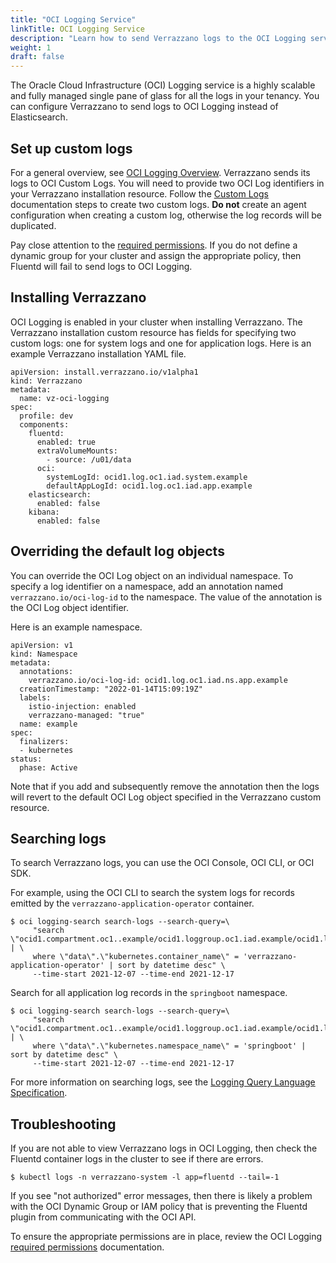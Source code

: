 ```yaml
---
title: "OCI Logging Service"
linkTitle: OCI Logging Service
description: "Learn how to send Verrazzano logs to the OCI Logging service"
weight: 1
draft: false
---
```


The Oracle Cloud Infrastructure (OCI) Logging service is a highly scalable and fully managed single pane of glass for all the logs in your tenancy. You can configure Verrazzano to send logs to OCI Logging instead of Elasticsearch.

## Set up custom logs
For a general overview, see [OCI Logging Overview](https://docs.oracle.com/en-us/iaas/Content/Logging/Concepts/loggingoverview.htm). Verrazzano sends its logs to OCI Custom Logs. You will need to provide two OCI Log identifiers in your Verrazzano installation resource. Follow the [Custom Logs](https://docs.oracle.com/en-us/iaas/Content/Logging/Concepts/custom_logs.htm) documentation steps to create two custom logs. **Do not** create an agent configuration when creating a custom log, otherwise the log records will be duplicated.

Pay close attention to the [required permissions](https://docs.oracle.com/en-us/iaas/Content/Logging/Task/managinglogs.htm#required_permissions_logs_groups). If you do not define a dynamic group for your cluster and assign the appropriate policy, then Fluentd will fail to send logs to OCI Logging.

## Installing Verrazzano
OCI Logging is enabled in your cluster when installing Verrazzano. The Verrazzano installation custom resource has fields for specifying two custom logs: one for system logs and one for application logs. Here is an example Verrazzano installation YAML file.
```
apiVersion: install.verrazzano.io/v1alpha1
kind: Verrazzano
metadata:
  name: vz-oci-logging
spec:
  profile: dev
  components:
    fluentd:
      enabled: true
      extraVolumeMounts:
        - source: /u01/data
      oci:
        systemLogId: ocid1.log.oc1.iad.system.example
        defaultAppLogId: ocid1.log.oc1.iad.app.example
    elasticsearch:
      enabled: false
    kibana:
      enabled: false
```

## Overriding the default log objects
You can override the OCI Log object on an individual namespace. To specify a log identifier on a namespace, add an annotation named `verrazzano.io/oci-log-id` to the namespace. The value of the annotation is the OCI Log object identifier.

Here is an example namespace.
```
apiVersion: v1
kind: Namespace
metadata:
  annotations:
    verrazzano.io/oci-log-id: ocid1.log.oc1.iad.ns.app.example
  creationTimestamp: "2022-01-14T15:09:19Z"
  labels:
    istio-injection: enabled
    verrazzano-managed: "true"
  name: example
spec:
  finalizers:
  - kubernetes
status:
  phase: Active
```

Note that if you add and subsequently remove the annotation then the logs will revert to the default OCI Log object specified in the Verrazzano custom resource.

## Searching logs
To search Verrazzano logs, you can use the OCI Console, OCI CLI, or OCI SDK.

For example, using the OCI CLI to search the system logs for records emitted by the `verrazzano-application-operator` container.
```
$ oci logging-search search-logs --search-query=\
     "search \"ocid1.compartment.oc1..example/ocid1.loggroup.oc1.iad.example/ocid1.log.oc1.iad.example\" | \
     where \"data\".\"kubernetes.container_name\" = 'verrazzano-application-operator' | sort by datetime desc" \
     --time-start 2021-12-07 --time-end 2021-12-17
```

Search for all application log records in the `springboot` namespace.
```
$ oci logging-search search-logs --search-query=\
     "search \"ocid1.compartment.oc1..example/ocid1.loggroup.oc1.iad.example/ocid1.log.oc1.iad.example\" | \
     where \"data\".\"kubernetes.namespace_name\" = 'springboot' | sort by datetime desc" \
     --time-start 2021-12-07 --time-end 2021-12-17
```

For more information on searching logs, see the [Logging Query Language Specification](https://docs.oracle.com/en-us/iaas/Content/Logging/Reference/query_language_specification.htm).

## Troubleshooting
If you are not able to view Verrazzano logs in OCI Logging, then check the Fluentd container logs in the cluster to see if there are errors.
```
$ kubectl logs -n verrazzano-system -l app=fluentd --tail=-1
```
If you see "not authorized" error messages, then there is likely a problem with the OCI Dynamic Group or IAM policy that is preventing the Fluentd plugin from communicating with the OCI API.

To ensure the appropriate permissions are in place, review the OCI Logging [required permissions](https://docs.oracle.com/en-us/iaas/Content/Logging/Task/managinglogs.htm#required_permissions_logs_groups) documentation.
